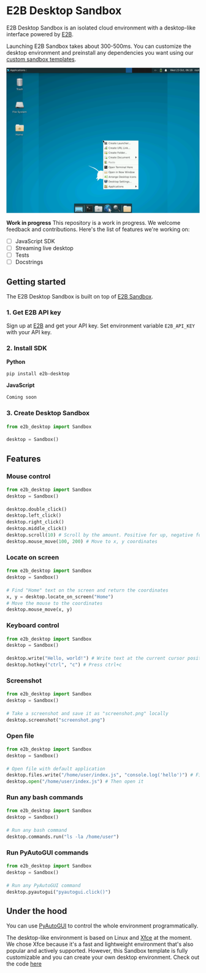 # E2B Desktop Sandbox

E2B Desktop Sandbox is an isolated cloud environment with a desktop-like interface powered by [E2B](https://e2b.dev).

Launching E2B Sandbox takes about 300-500ms. You can customize the desktop environment and preinstall any dependencies you want using our [custom sandbox templates](https://e2b.dev/docs/sandbox-template).

![Desktop Sandbox](screenshot.png)

**Work in progress**
This repository is a work in progress. We welcome feedback and contributions. Here's the list of features we're working on:
- [ ] JavaScript SDK
- [ ] Streaming live desktop
- [ ] Tests
- [ ] Docstrings

## Getting started
The E2B Desktop Sandbox is built on top of [E2B Sandbox](https://e2b.dev/docs).

### 1. Get E2B API key
Sign up at [E2B](https://e2b.dev) and get your API key.
Set environment variable `E2B_API_KEY` with your API key.

### 2. Install SDK
**Python**
```bash
pip install e2b-desktop
```

**JavaScript**
```bash
Coming soon
```

### 3. Create Desktop Sandbox
```python
from e2b_desktop import Sandbox

desktop = Sandbox()
```

## Features

### Mouse control
```python
from e2b_desktop import Sandbox
desktop = Sandbox()

desktop.double_click()
desktop.left_click()
desktop.right_click()
desktop.middle_click()
desktop.scroll(10) # Scroll by the amount. Positive for up, negative for down.
desktop.mouse_move(100, 200) # Move to x, y coordinates
```

### Locate on screen
```python
from e2b_desktop import Sandbox
desktop = Sandbox()

# Find "Home" text on the screen and return the coordinates
x, y = desktop.locate_on_screen("Home")
# Move the mouse to the coordinates
desktop.mouse_move(x, y)
```

### Keyboard control
```python
from e2b_desktop import Sandbox
desktop = Sandbox()

desktop.write("Hello, world!") # Write text at the current cursor position
desktop.hotkey("ctrl", "c") # Press ctrl+c
```

### Screenshot
```python
from e2b_desktop import Sandbox
desktop = Sandbox()

# Take a screenshot and save it as "screenshot.png" locally
desktop.screenshot("screenshot.png")
```

### Open file
```python
from e2b_desktop import Sandbox
desktop = Sandbox()

# Open file with default application
desktop.files.write("/home/user/index.js", "console.log('hello')") # First create the file
desktop.open("/home/user/index.js") # Then open it
```

### Run any bash commands
```python
from e2b_desktop import Sandbox
desktop = Sandbox()

# Run any bash command
desktop.commands.run("ls -la /home/user")
```

### Run PyAutoGUI commands
```python
from e2b_desktop import Sandbox
desktop = Sandbox()

# Run any PyAutoGUI command
desktop.pyautogui("pyautogui.click()")
```

<!-- ### Customization
```python
from e2b_desktop import Sandbox
desktop = Sandbox()
``` -->

## Under the hood
You can use [PyAutoGUI](https://pyautogui.readthedocs.io/en/latest/) to control the whole environment programmatically.

The desktop-like environment is based on Linux and [Xfce](https://www.xfce.org/) at the moment. We chose Xfce because it's a fast and lightweight environment that's also popular and actively supported. However, this Sandbox template is fully customizable and you can create your own desktop environment.
Check out the code [here](./template/)